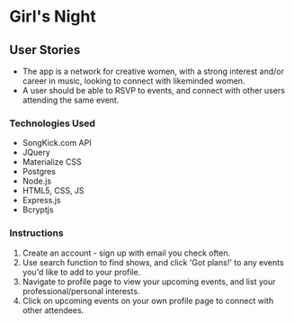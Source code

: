 <h1> Girl's Night </h1>

<h2>User Stories </h2> 
<ul>
  <li> The app is a network for creative women, with a strong interest and/or career in music, looking to connect with likeminded women.
  <li>A user should be able to RSVP to events, and connect with other users attending the same event. </li>
</ul>

<h3> Technologies Used </h3>
<ul>
  <li>SongKick.com API </li> 
  <li>JQuery </li>
  <li>Materialize CSS</li>
  <li>Postgres</li>
  <li>Node.js</li>
  <li>HTML5, CSS, JS </li>
  <li>Express.js </li>
  <li>Bcryptjs</li>

</ul>


<h3>Instructions </h3>
  <ol>
    <li>Create an account - sign up with email you check often. </li>
    <li>Use search function to find shows, and click 'Got plans!' to any events you'd like to add to your profile.</li>
    <li>Navigate to profile page to view your upcoming events, and list your professional/personal interests.</li>
    <li> Click on upcoming events on your own profile page to connect with other attendees. </li>
  </ol>

